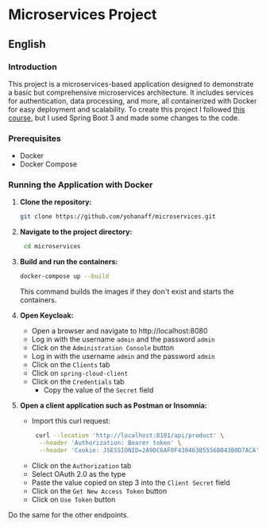 # Microservices Project

## English

### Introduction
This project is a microservices-based application designed to demonstrate a basic but comprehensive microservices architecture. It includes services for authentication, data processing, and more, all containerized with Docker for easy deployment and scalability. To create this project I followed [this course](https://www.youtube.com/watch?v=lh1oQHXVSc0&list=PLSVW22jAG8pBnhAdq9S8BpLnZ0_jVBj0c), but I used Spring Boot 3 and made some changes to the code.

### Prerequisites
- Docker
- Docker Compose

### Running the Application with Docker
1. **Clone the repository:**
   ```bash
   git clone https://github.com/yohanaff/microservices.git
    ```

2. **Navigate to the project directory:**
   ```bash
    cd microservices
    ```

2. **Build and run the containers:**
    ```bash
    docker-compose up --build
   ```

    This command builds the images if they don't exist and starts the containers.

3. **Open Keycloak:**
    - Open a browser and navigate to http://localhost:8080
    - Log in with the username `admin` and the password `admin`
    - Click on the `Administration Console` button
    - Log in with the username `admin` and the password `admin`
    - Click on the `Clients` tab
    - Click on `spring-cloud-client`
    - Click on the `Credentials` tab
      - Copy the value of the `Secret` field

4. **Open a client application such as Postman or Insomnia:**
      - Import this curl request:
        ```bash
         curl --location 'http://localhost:8181/api/product' \
          --header 'Authorization: Bearer token' \
          --header 'Cookie: JSESSIONID=2A9DC6AF0F43046385556B043B0D7ACA'
        ```
      - Click on the `Authorization` tab
      - Select OAuth 2.0 as the type
      - Paste the value copied on step 3 into the `Client Secret` field
      - Click on the `Get New Access Token` button
      - Click on  `Use Token` button
   

Do the same for the other endpoints.
   
            